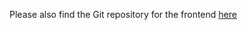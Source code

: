Please also find the Git repository for the frontend [here](https://github.com/mikeomerta/wherefore-art-thou-pikachu-frontend)


